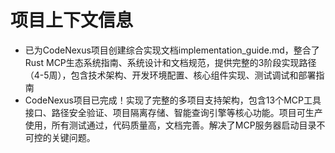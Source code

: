 # 项目上下文信息
- 已为CodeNexus项目创建综合实现文档implementation_guide.md，整合了Rust MCP生态系统指南、系统设计和文档规范，提供完整的3阶段实现路径（4-5周），包含技术架构、开发环境配置、核心组件实现、测试调试和部署指南
- CodeNexus项目已完成！实现了完整的多项目支持架构，包含13个MCP工具接口、路径安全验证、项目隔离存储、智能查询引擎等核心功能。项目可生产使用，所有测试通过，代码质量高，文档完善。解决了MCP服务器启动目录不可控的关键问题。

